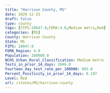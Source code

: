 ```yaml
---
title: "Harrison County, MS"
date: 2020-12-25
draft: false
type: county
tags: [FIPS:28047.0,FEMA:4.0,Medium metro,Red]
categories: [MS]
County: Harrison County
State: MS
FIPS: 28047.0
FEMA_Region: 4.0
Population: 208080.0
NCHS_Urban_Rural_Classification: Medium metro
Tests_in_prior_14_days: 2046.0
Fourteen_day_test_rate_per_100000: 983.0
Percent_Positivity_in_prior_14_days: 0.107
Level: Red
url: /states/MS/harrison-county
---
```



